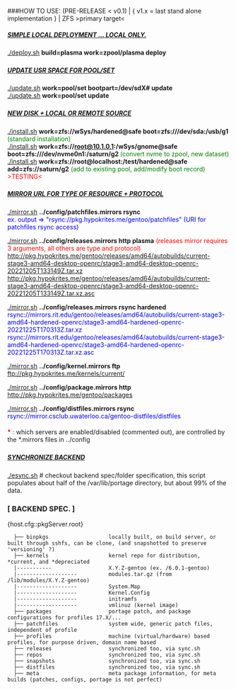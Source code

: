 ###HOW TO USE: (PRE-RELEASE < v0.1) | { v1.x = last stand alone implementation } | ZFS >primary target<
##### <u>SIMPLE LOCAL DEPLOYMENT ... LOCAL ONLY.</u>
  <u>./deploy.sh</u> <b>build=plasma work=zpool/plasma deploy</b>
  
###
##### <u>UPDATE USR SPACE FOR POOL/SET</u>

  <u>./update.sh</u> <b>work=pool/set bootpart=/dev/sdX# update</b>\
  <u>./update.sh</u> <b>work=pool/set update</b>
###
##### <u>NEW DISK + LOCAL OR REMOTE SOURCE</u>

  <u>./install.sh</u> <b>work=zfs://wSys/hardened@safe boot=zfs:///dev/sda:/usb/g1 </b><span style="color:green">(standard installation)</span>\
  <u>./install.sh</u> <b>work=zfs://root@10.1.0.1:/wSys/gnome@safe boot=zfs:///dev/nvme0n1:/saturn/g2 </b><span style="color:green">(convert nvme to zpool, new dataset) </span>\
  <u>./install.sh</u> <b>work=zfs://root@localhost:/test/hardened@safe add=zfs://saturn/g2</b> <span style="color:green">(add to existing pool, add/modify boot record)</span> <span style="color:red"> >TESTING< </span>
###
##### <u>MIRROR URL FOR TYPE OF RESOURCE + PROTOCOL </u>
  <u>./mirror.sh</u> <b>../config/patchfiles.mirrors rsync</b>\
  <span style="color:blue">ex. output => "rsync://pkg.hypokrites.me/gentoo/patchfiles" (URI for patchfiles rsync access) </span>

  <u>./mirror.sh</u> <b>../config/releases.mirrors http plasma</b> <span style="color:red"> (releases mirror requires 3 arguments, all others are type and protocol)</span>\
  <span style="color:blue">http://pkg.hypokrites.me/gentoo/releases/amd64/autobuilds/current-stage3-amd64-desktop-openrc/stage3-amd64-desktop-openrc-20221205T133149Z.tar.xz</span> \
  <span style="color:blue">http://pkg.hypokrites.me/gentoo/releases/amd64/autobuilds/current-stage3-amd64-desktop-openrc/stage3-amd64-desktop-openrc-20221205T133149Z.tar.xz.asc</span>

  <u>./mirror.sh</u> <b>../config/releases.mirrors rsync hardened</b>\
  <span style="color:blue">rsync://mirrors.rit.edu/gentoo/releases/amd64/autobuilds/current-stage3-amd64-hardened-openrc/stage3-amd64-hardened-openrc-20221225T170313Z.tar.xz</span> \
  <span style="color:blue">rsync://mirrors.rit.edu/gentoo/releases/amd64/autobuilds/current-stage3-amd64-hardened-openrc/stage3-amd64-hardened-openrc-20221225T170313Z.tar.xz.asc</span>

  <u>./mirror.sh</u> <b>../config/kernel.mirrors ftp</b>\
  <span style="color:blue">ftp://pkg.hypokrites.me/kernels/current/</span>


<u>./mirror.sh</u> <b>../config/package.mirrors http</b>\
<span style="color:blue">http://pkg.hypokrites.me/gentoo/packages</span>

<u>./mirror.sh</u> <b>../config/distfiles.mirrors rsync</b>\
<span style="color:blue">rsync://mirror.csclub.uwaterloo.ca/gentoo-distfiles/distfiles</span>
####
<span style="color:red"><b>*</b> : </span> which servers are enabled/disabled (commented out), are controlled by the *.mirrors files in ../config

  ###
  ##### <u>SYNCHRONIZE BACKEND</u>

  <u>./esync.sh</u>            # checkout backend spec/folder specification, this script populates about half of the /var/lib/portage directory, but about 99% of the data. 

###
###  [ BACKEND SPEC. ]
  {host.cfg::pkgServer.root} 
```
  ├── binpkgs                   locally built, on build server, or built through sshfs, can be clone, (and snapshotted to preserve 'versioning' ?)
  ├── kernels                   kernel repo for distribution, *current, and *depreciated
  |-----------                  X.Y.Z-gentoo (ex. /6.0.1-gentoo)
  |-------------------          modules.tar.gz (from /lib/modules/X.Y.Z-gentoo)
  |-------------------          System.Map
  |-------------------          Kernel.Config
  |-------------------          initramfs
  |-------------------          vmlinuz (kernel image)
  ├── packages                  portage patch, and package configurations for profiles 17.X/...
  ├── patchfiles                system wide, generic patch files, independent of profile
  ├── profiles                  machine (virtual/hardware) based profiles, for purpose driven, domain name based 
  ├── releases                  synchronized too, via sync.sh
  ├── repos                     synchronized too, via sync.sh
  ├── snapshots                 synchronized too, via sync.sh
  ├── distfiles                 synchronized too, via sync.sh
  ├── meta                      meta package information, for meta builds (patches, configs, portage is not perfect)
```
  